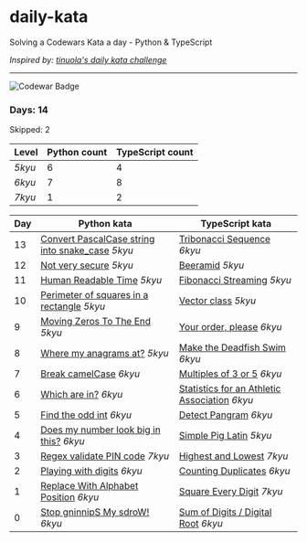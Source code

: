# daily-kata

Solving a Codewars Kata a day - Python &amp; TypeScript

_Inspired by: [tinuola's daily kata challenge](https://github.com/tinuola/daily-kata-too)_

---

![Codewar Badge](https://www.codewars.com/users/tomasz-jankowski/badges/large)


### Days: 14
Skipped: 2

| Level  | Python count | TypeScript count |
|--------|--------------|------------------|
| _5kyu_ | 6            | 4                |
| _6kyu_ | 7            | 8                |
| _7kyu_ | 1            | 2                |


| Day | Python kata                                                                                                                                 | TypeScript kata                                                                                                                        |
|-----|---------------------------------------------------------------------------------------------------------------------------------------------|----------------------------------------------------------------------------------------------------------------------------------------|
| 13  | [Convert PascalCase string into snake_case](https://github.com/tomasz-jankowski/daily-kata/blob/main/python/pascal-to-camel-case.py) _5kyu_ | [Tribonacci Sequence](https://github.com/tomasz-jankowski/daily-kata/blob/main/typescript/tribonacci-sequence.ts) _6kyu_               |
| 12  | [Not very secure](https://github.com/tomasz-jankowski/daily-kata/blob/main/python/regex-not-very-secure-password.py) _5kyu_                 | [Beeramid](https://github.com/tomasz-jankowski/daily-kata/blob/main/typescript/beeramid.ts) _5kyu_                                     |
| 11  | [Human Readable Time](https://github.com/tomasz-jankowski/daily-kata/blob/main/python/human-readable-time.py) _5kyu_                        | [Fibonacci Streaming](https://github.com/tomasz-jankowski/daily-kata/blob/main/typescript/fibonacci-streaming.ts) _5kyu_               |
| 10  | [Perimeter of squares in a rectangle](https://github.com/tomasz-jankowski/daily-kata/blob/main/python/perimeter.py) _5kyu_                  | [Vector class](https://github.com/tomasz-jankowski/daily-kata/blob/main/typescript/vector-class.ts) _5kyu_                             |
| 9   | [Moving Zeros To The End](https://github.com/tomasz-jankowski/daily-kata/blob/main/python/move-zeros.py) _5kyu_                             | [Your order, please](https://github.com/tomasz-jankowski/daily-kata/blob/main/typescript/order.ts) _6kyu_                              |
| 8   | [Where my anagrams at?](https://github.com/tomasz-jankowski/daily-kata/blob/main/python/anagrams.py) _5kyu_                                 | [Make the Deadfish Swim](https://github.com/tomasz-jankowski/daily-kata/blob/main/typescript/deadfish.ts) _6kyu_                       |
| 7   | [Break camelCase](https://github.com/tomasz-jankowski/daily-kata/blob/main/python/break-camel-case.py) _6kyu_                               | [Multiples of 3 or 5](https://github.com/tomasz-jankowski/daily-kata/blob/main/typescript/multiples-of-3-or-5.ts) _6kyu_               |
| 6   | [Which are in?](https://github.com/tomasz-jankowski/daily-kata/blob/main/python/which-in-list.py) _6kyu_                                    | [Statistics for an Athletic Association](https://github.com/tomasz-jankowski/daily-kata/blob/main/typescript/athletic-stats.ts) _6kyu_ |
| 5   | [Find the odd int](https://github.com/tomasz-jankowski/daily-kata/blob/main/python/find-odd.py) _6kyu_                                      | [Detect Pangram](https://github.com/tomasz-jankowski/daily-kata/blob/main/typescript/detect-pangram.ts) _6kyu_                         |
| 4   | [Does my number look big in this?](https://github.com/tomasz-jankowski/daily-kata/blob/main/python/narcisstic-number.py) _6kyu_             | [Simple Pig Latin](https://github.com/tomasz-jankowski/daily-kata/blob/main/typescript/simple-pig-latin.ts) _5kyu_                     |
| 3   | [Regex validate PIN code](https://github.com/tomasz-jankowski/daily-kata/blob/main/python/regex-validate-pin.py) _7kyu_                     | [Highest and Lowest](https://github.com/tomasz-jankowski/daily-kata/blob/main/typescript/highest-and-lowest.ts) _7kyu_                 |
| 2   | [Playing with digits](https://github.com/tomasz-jankowski/daily-kata/blob/main/python/playing-with-digits.py) _6kyu_                        | [Counting Duplicates](https://github.com/tomasz-jankowski/daily-kata/blob/main/typescript/counting-duplicates.ts) _6kyu_               |
| 1   | [Replace With Alphabet Position](https://github.com/tomasz-jankowski/daily-kata/blob/main/python/alphabet-position.py) _6kyu_               | [Square Every Digit](https://github.com/tomasz-jankowski/daily-kata/blob/main/typescript/square-every-digit.ts) _7kyu_                 |
| 0   | [Stop gninnipS My sdroW!](https://github.com/tomasz-jankowski/daily-kata/blob/main/python/spin-words.py) _6kyu_                             | [Sum of Digits / Digital Root](https://github.com/tomasz-jankowski/daily-kata/blob/main/typescript/digital-root.ts) _6kyu_             |

